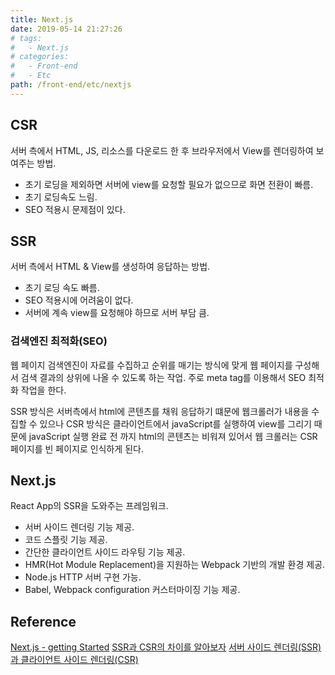 ```yaml
---
title: Next.js
date: 2019-05-14 21:27:26
# tags:
#   - Next.js
# categories:
#   - Front-end
#   - Etc
path: /front-end/etc/nextjs
---
```


## CSR

서버 측에서 HTML, JS, 리소스를 다운로드 한 후 브라우저에서 View를 렌더링하여 보여주는 방법.

- 초기 로딩을 제외하면 서버에 view를 요청할 필요가 없으므로 화면 전환이 빠름.
- 초기 로딩속도 느림.
- SEO 적용시 문제점이 있다.

## SSR

서버 측에서 HTML & View를 생성하여 응답하는 방법.

- 초기 로딩 속도 빠름.
- SEO 적용시에 어려움이 없다.
- 서버에 계속 view를 요청해야 하므로 서버 부담 큼.

### 검색엔진 최적화(SEO)

웹 페이지 검색엔진이 자료를 수집하고 순위를 매기는 방식에 맞게 웹 페이지를 구성해서 검색 결과의 상위에 나올 수 있도록 하는 작업. 주로 meta tag를 이용해서 SEO 최적화 작업을 한다.

SSR 방식은 서버측에서 html에 콘텐츠를 채워 응답하기 떄문에 웹크롤러가 내용을 수집할 수 있으나 CSR 방식은 클라이언트에서 javaScript를 실행하여 view를 그리기 때문에 javaScript 실행 완료 전 까지 html의 콘텐츠는 비워져 있어서 웹 크롤러는 CSR 페이지를 빈 페이지로 인식하게 된다.

## Next.js

React App의 SSR을 도와주는 프레임워크.

- 서버 사이드 렌더링 기능 제공.
- 코드 스플릿 기능 제공.
- 간단한 클라이언트 사이드 라우팅 기능 제공.
- HMR(Hot Module Replacement)을 지원하는 Webpack 기반의 개발 환경 제공.
- Node.js HTTP 서버 구현 가능.
- Babel, Webpack configuration 커스터마이징 기능 제공.

## Reference

[Next.js - getting Started](https://nextjs.org/learn/basics/getting-started)
[SSR과 CSR의 차이를 알아보자](https://velog.io/@rjs1197/SSR%EA%B3%BC-CSR%EC%9D%98-%EC%B0%A8%EC%9D%B4%EB%A5%BC-%EC%95%8C%EC%95%84%EB%B3%B4%EC%9E%90)
[서버 사이드 렌더링(SSR)과 클라이언트 사이드 렌더링(CSR)](https://goodgid.github.io/Server-Side-Rendering-and-Client-Side-Rendering/2)
